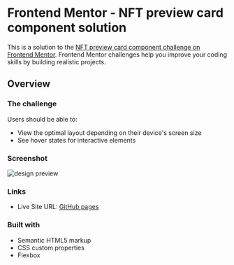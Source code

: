 # Frontend Mentor - NFT preview card component solution

This is a solution to the [NFT preview card component challenge on Frontend Mentor](https://www.frontendmentor.io/challenges/nft-preview-card-component-SbdUL_w0U). Frontend Mentor challenges help you improve your coding skills by building realistic projects. 

## Overview

### The challenge

Users should be able to:

- View the optimal layout depending on their device's screen size
- See hover states for interactive elements

### Screenshot

![design preview](./images/website-review.png)

### Links

- Live Site URL: [GitHub pages](https://elaf-gardi.github.io/NFT-preview-card/)

### Built with

- Semantic HTML5 markup
- CSS custom properties
- Flexbox


